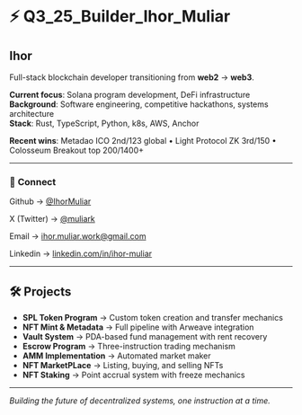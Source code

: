 # ⚡ Q3_25_Builder_Ihor_Muliar

## **Ihor**

Full-stack blockchain developer transitioning from **web2** → **web3**.

**Current focus**: Solana program development, DeFi infrastructure  
**Background**: Software engineering, competitive hackathons, systems architecture  
**Stack**: Rust, TypeScript, Python, k8s, AWS, Anchor

**Recent wins**: Metadao ICO 2nd/123 global • Light Protocol ZK 3rd/150 • Colosseum Breakout top 200/1400+

---

### 📡 **Connect**

Github    → [@IhorMuliar](https://github.com/IhorMuliar)

X (Twitter)   → [@muliark](https://x.com/muliark)

Email     → <ihor.muliar.work@gmail.com>

Linkedin  → [linkedin.com/in/ihor-muliar](https://www.linkedin.com/in/ihor-muliar/)

---

## 🛠️ Projects

- **SPL Token Program** → Custom token creation and transfer mechanics
- **NFT Mint & Metadata** → Full pipeline with Arweave integration
- **Vault System** → PDA-based fund management with rent recovery
- **Escrow Program** → Three-instruction trading mechanism
- **AMM Implementation** → Automated market maker
- **NFT MarketPLace** → Listing, buying, and selling NFTs
- **NFT Staking** → Point accrual system with freeze mechanics

---

*Building the future of decentralized systems, one instruction at a time.*
